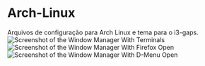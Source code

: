 # Arch-Linux
Arquivos de configuração para Arch Linux e tema para o i3-gaps.
![Screenshot of the Window Manager With Terminals](https://github.com/betolhcs/i3-ArchConfiguration/blob/master/.images/2020-07-19-140321_1366x768_scrot.png)
![Screenshot of the Window Manager With Firefox Open](https://github.com/betolhcs/i3-ArchConfiguration/blob/master/.images/2020-07-19-140627_1366x768_scrot.png)
![Screenshot of the Window Manager With D-Menu Open](https://github.com/betolhcs/i3-ArchConfiguration/blob/master/.images/2020-07-19-140404_1366x768_scrot.png)
